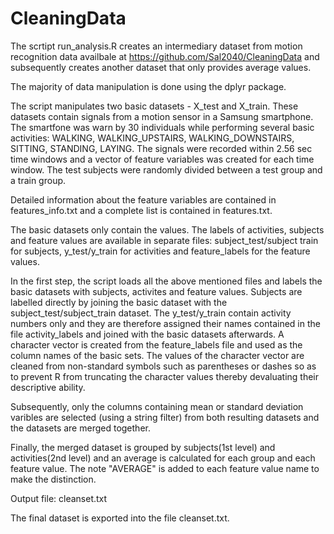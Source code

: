 # CleaningData
The scrtipt run_analysis.R creates an intermediary dataset from motion recognition data availbale at https://github.com/Sal2040/CleaningData and subsequently creates another dataset that only provides average values.

The majority of data manipulation is done using the dplyr package.

The script manipulates two basic datasets - X_test and X_train. These datasets contain signals from a motion sensor in a Samsung smartphone. The smartfone was warn by 30 individuals while performing several basic activities: WALKING, WALKING_UPSTAIRS, WALKING_DOWNSTAIRS, SITTING, STANDING, LAYING. The signals were recorded within 2.56 sec time windows and a vector of feature variables was created for each time window. The test subjects were randomly divided between a test group and a train group.

Detailed information about the feature variables are contained in features_info.txt and a complete list is contained in features.txt.

The basic datasets only contain the values. The labels of activities, subjects and feature values are available in separate files: subject_test/subject train for subjects, y_test/y_train for activities and feature_labels for the feature values.

In the first step, the script loads all the above mentioned files and labels the basic datasets with subjects, activites and feature values. Subjects are labelled directly by joining the basic dataset with the subject_test/subject_train dataset. The y_test/y_train contain activity numbers only and they are therefore assigned their names contained in the file activity_labels and joined with the basic datasets afterwards. A character vector is created from the feature_labels file and used as the column names of the basic sets. The values of the character vector are cleaned from non-standard symbols such as parentheses or dashes so as to prevent R from truncating the character values thereby devaluating their descriptive ability.

Subsequently, only the columns containing mean or standard deviation varibles are selected (using a string filter) from both resulting datasets and the datasets are merged together.

Finally, the merged dataset is grouped by subjects(1st level) and activities(2nd level) and an average is calculated for each group and each feature value. The note "AVERAGE" is added to each feature value name to make the distinction.

Output file: cleanset.txt


The final dataset is exported into the file cleanset.txt.
